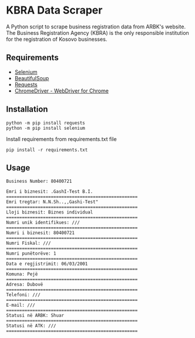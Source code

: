 # KBRA Data Scraper


A Python script to scrape business registration data from ARBK's website.
The Business Registration Agency (KBRA) is the only responsible institution for the registration of Kosovo businesses.

## Requirements
- [Selenium](https://www.selenium.dev/)
- [BeautifulSoup](https://www.crummy.com/software/BeautifulSoup/)
- [Requests](https://requests.readthedocs.io/en/latest/)
- [ChromeDriver - WebDriver for Chrome](https://chromedriver.chromium.org/)

## Installation

```
python -m pip install requests
python -m pip install selenium
```

Install requirements from requirements.txt file
```
pip install -r requirements.txt
```

## Usage
```
Business Number: 80400721

Emri i biznesit: .GashI-Test B.I.
==================================================
Emri tregtar: N.N.Sh..,,Gashi-Test"
==================================================
Lloji biznesit: Biznes individual
==================================================
Numri unik identifikues: ///
==================================================
Numri i biznesit: 80400721
==================================================
Numri Fiskal: ///
==================================================
Numri punëtorëve: 1
==================================================
Data e regjistrimit: 06/03/2001
==================================================
Komuna: Pejë
==================================================
Adresa: Dubovë
==================================================
Telefoni: ///
==================================================
E-mail: ///
==================================================
Statusi në ARBK: Shuar
==================================================
Statusi në ATK: ///
==================================================
```
